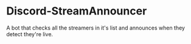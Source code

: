 # Discord-StreamAnnouncer
A bot that checks all the streamers in it's list and announces when they detect they're live.
